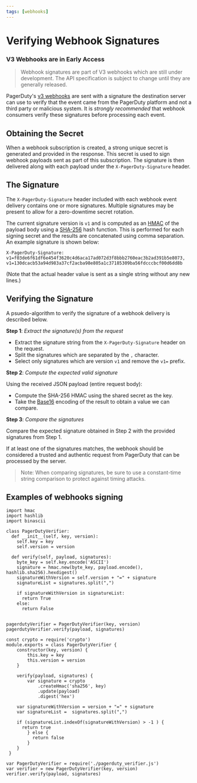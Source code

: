```yaml
---
tags: [webhooks]
---
```


# Verifying Webhook Signatures

<!-- theme: warning -->
### V3 Webhooks are in Early Access
> Webhook signatures are part of V3 webhooks which are still under development.  The API specification is subject to change until they are generally released.

PagerDuty's [v3 webhooks](../../docs/webhooks/Webhooks-v3-Overview.md) are sent with a signature the destination server can use to verify that the event came from the PagerDuty platform and not a third party or malicious system.  It is _strongly recommended_ that webhook consumers verify these signatures before processing each event.

## Obtaining the Secret

When a webhook subscription is created, a strong unique secret is generated and provided in the response.  This secret is used to sign webhook payloads sent as part of this subscription.  The signature is then delivered along with each payload under the `X-PagerDuty-Signature` header.

## The Signature

The `X-PagerDuty-Signature` header included with each webhook event delivery contains one or more signatures.  Multiple signatures may be present to allow for a zero-downtime secret rotation.

The current signature version is `v1` and is computed as an [HMAC](https://en.wikipedia.org/wiki/HMAC) of the payload body using a [SHA-256](https://en.wikipedia.org/wiki/SHA-2) hash function.  This is performed for each signing secret and the results are concatenated using comma separation.  An example signature is shown below:

```
X-PagerDuty-Signature:
v1=f03de6f61df6e454f3620c4d6aca17ad072d3f8bbb2760eac3b2ad391b5e8073,
v1=130dcacb53a94d983a37cf2acba98e805a1c37185309ba56fdcccbcf00d6dd8b
```
(Note that the actual header value is sent as a single string without any new lines.)

## Verifying the Signature

A psuedo-algorithm to verify the signature of a webhook delivery is described below.

**Step 1**: *Extract the signature(s) from the request*

* Extract the signature string from the `X-PagerDuty-Signature` header on the request.
* Split the signatures which are separated by the `,` character.
* Select only signatures which are version `v1` and remove the `v1=` prefix.

**Step 2**: *Compute the expected valid signature*

Using the received JSON payload (entire request body):
* Compute the SHA-256 HMAC using the shared secret as the key.
* Take the [Base16](https://en.wikipedia.org/wiki/Hexadecimal) encoding of the result to obtain a value we can compare.

**Step 3**: *Compare the signatures*

Compare the expected signature obtained in Step 2 with the provided signatures from Step 1.

If at least one of the signatures matches, the webhook should be considered a trusted and authentic request from PagerDuty that can be processed by the server.

<!-- theme: info -->
> Note: When comparing signatures, be sure to use a constant-time string comparison to protect against timing attacks.

## Examples of webhooks signing 

<!--
type: tab
title: Python
-->

```
import hmac
import hashlib
import binascii

class PagerDutyVerifier:
  def __init__(self, key, version):
    self.key = key
    self.version = version

  def verify(self, payload, signatures):
    byte_key = self.key.encode('ASCII')
    signature = hmac.new(byte_key, payload.encode(), hashlib.sha256).hexdigest()
    signatureWithVersion = self.version + "=" + signature
    signatureList = signatures.split(",")
    
    if signatureWithVersion in signatureList:
      return True
    else:
      return False


pagerdutyVerifier = PagerDutyVerifier(key, version)
pagerdutyVerifier.verify(payload, signatures)
```

<!--
type: tab
title: JavaScript
-->

```
const crypto = require('crypto')
module.exports = class PagerDutyVerifier {
	constructor(key, version) {
		this.key = key 
		this.version = version
	}

	verify(payload, signatures) {
		var signature = crypto
	    	.createHmac('sha256', key)
	    	.update(payload)
	    	.digest('hex')
	    
    var signatureWithVersion = version + "=" + signature
    var signatureList =  signatures.split(",")

    if (signatureList.indexOf(signatureWithVersion) > -1 ) {
      return true
		} else {
		  return false
		}
	}
 }

var PagerDutyVerifier = require('./pagerduty_verifier.js')
var verifier = new PagerDutyVerifier(key, version)
verifier.verify(payload, signatures)
```

<!-- type: tab-end -->
